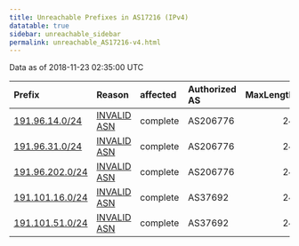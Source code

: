 ```yaml
---
title: Unreachable Prefixes in AS17216 (IPv4)
datatable: true
sidebar: unreachable_sidebar
permalink: unreachable_AS17216-v4.html
---
```


Data as of 2018-11-23 02:35:00 UTC


<div class="datatable-begin"></div>

| Prefix                                                   | Reason                                                                                                 | affected   | Authorized AS   |   MaxLength | Anchor                                         |   unreachable /24s |
|:---------------------------------------------------------|:-------------------------------------------------------------------------------------------------------|:-----------|:----------------|------------:|:-----------------------------------------------|-------------------:|
| [191.96.14.0/24](https://stat.ripe.net/191.96.14.0/24)   | [INVALID ASN](https://rpki-validator.ripe.net/announcement-preview?asn=AS17216&prefix=191.96.14.0/24)  | complete   | AS206776        |          24 | [LACNIC](unreachable_LACNIC_RPKI_Root-v4.html) |                  1 |
| [191.96.31.0/24](https://stat.ripe.net/191.96.31.0/24)   | [INVALID ASN](https://rpki-validator.ripe.net/announcement-preview?asn=AS17216&prefix=191.96.31.0/24)  | complete   | AS206776        |          24 | [LACNIC](unreachable_LACNIC_RPKI_Root-v4.html) |                  1 |
| [191.96.202.0/24](https://stat.ripe.net/191.96.202.0/24) | [INVALID ASN](https://rpki-validator.ripe.net/announcement-preview?asn=AS17216&prefix=191.96.202.0/24) | complete   | AS206776        |          24 | [LACNIC](unreachable_LACNIC_RPKI_Root-v4.html) |                  1 |
| [191.101.16.0/24](https://stat.ripe.net/191.101.16.0/24) | [INVALID ASN](https://rpki-validator.ripe.net/announcement-preview?asn=AS17216&prefix=191.101.16.0/24) | complete   | AS37692         |          24 | [LACNIC](unreachable_LACNIC_RPKI_Root-v4.html) |                  1 |
| [191.101.51.0/24](https://stat.ripe.net/191.101.51.0/24) | [INVALID ASN](https://rpki-validator.ripe.net/announcement-preview?asn=AS17216&prefix=191.101.51.0/24) | complete   | AS37692         |          24 | [LACNIC](unreachable_LACNIC_RPKI_Root-v4.html) |                  1 |

<div class="datatable-end"></div>